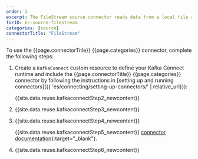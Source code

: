 ```yaml
---
order: 1
excerpt: The FileStream source connector reads data from a local file and sends it to a Kafka topic.
forID: kc-source-filestream
categories: [source]
connectorTitle: "FileStream"
---
```


To use the {{page.connectorTitle}} {{page.categories}} connector, complete the following steps:

1. Create a `KafkaConnect` custom resource to define your Kafka Connect runtime and include the {{page.connectorTitle}} {{page.categories}} connector by following the instructions in [setting up and running connectors]({{ 'es/connecting/setting-up-connectors/' | relative_url}}):

   {{site.data.reuse.kafkaconnectStep2_newcontent}}    

2. {{site.data.reuse.kafkaconnectStep3_newcontent}}  

3. {{site.data.reuse.kafkaconnectStep4_newcontent}}
   
   {{site.data.reuse.kafkaconnectStep5_newcontent}} [connector documentation](https://github.com/apache/kafka/blob/trunk/config/connect-console-source.properties){:target="_blank"}. 
   
4. {{site.data.reuse.kafkaconnectStep6_newcontent}}